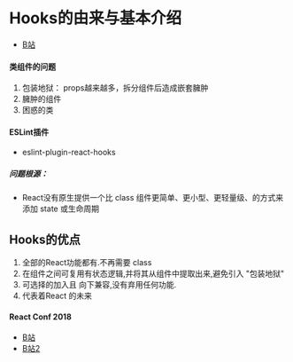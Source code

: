 # Hooks的由来与基本介绍
- [B站](https://www.bilibili.com/video/BV1rUnuzPEL8)
#### 类组件的问题
1.  包装地狱： props越来越多，拆分组件后造成嵌套臃肿
2.  臃肿的组件
3.  困惑的类

#### ESLint插件
- eslint-plugin-react-hooks

##### 问题根源： 
- React没有原生提供一个比 class 组件更简单、更小型、更轻量级、的方式来添加 state 或生命周期

## Hooks的优点
1.  全部的React功能都有.不再需要 class
2.  在组件之间可复用有状态逻辑,并将其从组件中提取出来,避免引入 "包装地狱"
3.  可选择的加入且 向下兼容,没有弃用任何功能.
4.  代表着React 的未来


#### React Conf 2018
 - [B站](https://www.bilibili.com/video/av37035438)
 - [B站2](https://www.bilibili.com/read/cv10373367)



